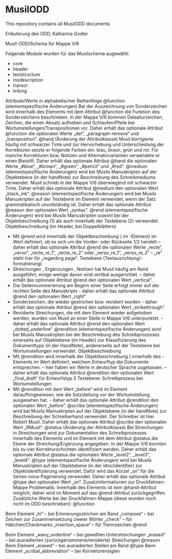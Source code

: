 # MusilODD
This repository contains all MusilODD documents

Erläuterung des ODD, Katharina Godler

Musil-ODD/Schema für Mappe V/6

Folgende Module wurden für das Musilschema augewählt:
- core
- header
- textstructure
- msdescription
- transcr
- linking

Attribute/Werte
in alphabetischer Reihenfolge
@function (elementspezifische Änderungen)
Bei der Auszeichnung von Sonderzeichen wird innerhalb des Elements <metamark></metamark> mit dem Attribut @function die Funktion des Sonderzeichens beschrieben. In der Mappe V/6 kommen Deleaturzeichen, Zeichen, die einen Absatz aufheben und Schlaufen/Pfeile bei Wortumstellungen/Transpositionen vor.
Daher erhält das optionale Attribut @function die optionalen Werte „del“, „paragraph-remove“ und „transposition“.
@hand (Änderung der Attributklasse)
Musil korrigierte häufig mit schwarzer Tinte und zur Hervorhebung und Unterscheidung der Korrekturen setzte er folgende Farben ein: blau, braun, grün und rot. Für manche Korrekturen bzw. Notizen und Alternativvarianten verwendete er einen Bleistift.
Daher erhält das optionale Attribut @hand die optionalen Werte „#blue“, „#brown“, „#green“, „#pencil“ und „#red“.
@medium (elementspezifische Änderungen)
wird bei Musils Manuskripten auf der Objektebene (in der handNote) zur Beschreibung des Schreibmediums verwendet. Musil schrieb in der Mappe V/6 überwiegend mit schwarzer Tinte.
Daher erhält das optionale Attribut @medium den optionalen Wert „black_ink“.
@reason (elementspezifische Änderungen)
wird bei Musils Manuskripten auf der Textebene im Element <supplied></supplied> verwendet, wenn der Satz grammatikalisch unvollständig ist.
Daher erhält das optionale Attribut @reason den optionalen Wert „syntax“.
@rend (elementspezifische Änderungen)
wird bei Musils Manuskripten sowohl bei der Objektbeschreibung (1) als auch innerhalb der Textebene (2) verwendet.
Objektbeschreibung (im Header, bei Doppelblättern)
- Mit @rend wird innerhalb der Objektbeschreibung (<objectDesc></objectDesc> im <support></support>-Element) im Wert definiert, ob es sich um die Vorder- oder Rückseite 1/2 handelt – daher erhält das optionale Attribut @rend die optionalen Werte „recte“, „verso“, „recte_re_1“, „recte_re_2“ oder „verso_re_1“, „verso_re_2“ – „re“ steht hier für „regarding page“.
Textebene (Textausrichtung/-formatierung)
- Streichungen <del></del>, Ergänzungen <add></add>, Notizen <note></note> hat Musil häufig am Rand ausgeführt, einige wenige davon sind vertikal ausgerichtet. – daher erhält das optionale Attribut @rend den optionalen Wert „vertical“.
- Die Seitennummerierung am Beginn einer Seite erfolgt immer auf der rechten Seite des Manuskripts - daher erhält das optionale Attribut @rend den optionalen Wert „right“
- Sonderzeichen, die wieder gestrichen bzw. revidiert wurden - daher erhält das optionale Attribut @rend den optionalen Wert „strikethrough“.
- Revidierte Streichungen, die mit dem Element <restore></restore> wieder aufgehoben werden, wurden von Musil an einer Stelle in Mappe V/6 unterpunktet. - daher erhält das optionale Attribut @rend den optionalen Wert „dotted_underline“.
@rendition (elementspezifische Änderungen)
wird bei Musils Manuskripten bei der Beschreibung des Schreibprozesses einerseits auf Objektebene (im Header) zur Klassifizierung des Dokumenttyps (in der HandNote), andererseits auf der Textebene bei Wortumstellungen verwendet.
Objektbeschreibung
- Mit @rendition wird innerhalb der Objektbeschreibung (<physDesc></physDesc> innerhalb des <handNote></handNote>-Elements im Wert definiert, welchem Entwurftyp die Dokumente entsprechen. – hier haben wir Werte in deutscher Sprache zugelassen. – daher erhält das optionale Attribut @rendition den optionalen Wert „final_draft“ für Entwurfstyp 3
Textebene: Schreibprozess bei Wortumstellungen
- Mit @rendition mit dem Wert „before“ wird im Element <seg></seg> daraufhingewiesen, wie die Satzstellung vor der Wortumstellung ausgesehen hat. - daher erhält das optionale Attribut @rendition den optionalen Wert „before“.
@scribe (elementspezifische Änderungen)
wird bei Musils Manuskripten auf der Objektebene (in der handNote) zur Beschreibung der Schreiberhand verwendet. Der Schreiber ist hier Robert Musil.
Daher erhält das optionale Attribut @scribe den optionalen Wert „RMusil“.
@status (Änderung der Attributklasse)
Bei Streichungen in Streichungen wird zur Dokumentation des Schreibprozesses innerhalb des Elements <del></del> und im Element <add></add> mit dem Attribut @status die Ebene der Streichung/Ergänzung angegeben. In der Mappe V/6 konnten bis zu vier Korrekturschichten identifiziert werden.
Daher erhält das optionale Attribut @status die optionalen Werte „level2“, „level3“, „level4“.
@type (elementspezifische Änderungen)
wird bei Musils Manuskripten auf der Objektebene (in der idno/identifier) zur Objektidentifizierung verwendet. Dafür wird das Kürzel „sn“ für die Series-nova-Paginierung verwendet.
Daher erhält das optionale Attribut @type den optionalen Wert „sn“.
Zusatzinformationen zur Druckfahnen-Mappe
Problematik: Innerhalb des Elements <metamark> ist kein @hand-Attribut möglich, daher wird im Moment auf das @rend-Attribut zurückgegriffen.
Zusätzliche Werte bei der Druckfahnen-Mappe (diese wurden noch nicht im ODD beschrieben):
@function

Beim Element <metamark></metamark>
„hi“ – bei Erinnerungsstrichen am Rand
„compose“ – bei Zeichen zur Zusammensetzung zweier Wörter
„check“ – für Häkchen/Checkmarks
„insertion_space“ – für Trennzeichen
@rend

Beim Element <hi></hi>
„wavy_underline“ – bei gewellten Unterstreichungen
„erased“ – bei ausradierten (zurückgenommene/revidierte) Streichungen
@reason
Beim Element <supplied></supplied>
„erased“ – bei ausradierten Stellen am Rand
@type
Beim Element <note></note>
„scribal_abbreviation“ – bei Korrektorensiglen
